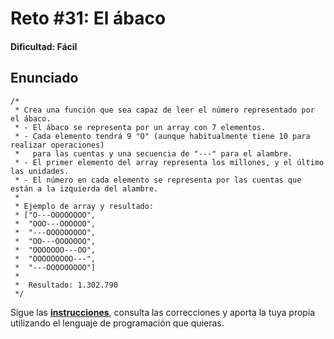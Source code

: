 # Reto #31: El ábaco
#### Dificultad: Fácil 

## Enunciado

```
/*
 * Crea una función que sea capaz de leer el número representado por el ábaco.
 * - El ábaco se representa por un array con 7 elementos.
 * - Cada elemento tendrá 9 "O" (aunque habitualmente tiene 10 para realizar operaciones)
 *   para las cuentas y una secuencia de "---" para el alambre.
 * - El primer elemento del array representa los millones, y el último las unidades.
 * - El número en cada elemento se representa por las cuentas que están a la izquierda del alambre.
 *
 * Ejemplo de array y resultado:
 * ["O---OOOOOOOO",
 *  "OOO---OOOOOO",
 *  "---OOOOOOOOO",
 *  "OO---OOOOOOO",
 *  "OOOOOOO---OO",
 *  "OOOOOOOOO---",
 *  "---OOOOOOOOO"]
 *  
 *  Resultado: 1.302.790
 */
```

Sigue las **[instrucciones](../../README.md)**, consulta las correcciones y aporta la tuya propia utilizando el lenguaje de programación que quieras.

